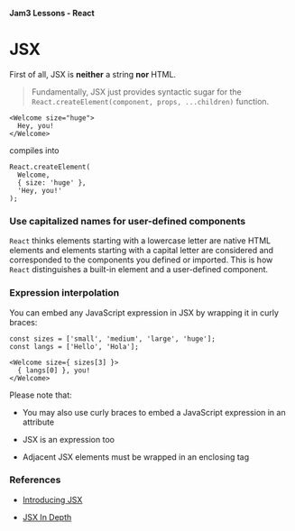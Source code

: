 **Jam3 Lessons - React**

# JSX

First of all, JSX is **neither** a string **nor** HTML.

> Fundamentally, JSX just provides syntactic sugar for the `React.createElement(component, props, ...children)` function.

```JSX
<Welcome size="huge">
  Hey, you!
</Welcome>
```

compiles into

```JSX
React.createElement(
  Welcome,
  { size: 'huge' },
  'Hey, you!'
);
```

### Use capitalized names for user-defined components

`React` thinks elements starting with a lowercase letter are native HTML elements and elements starting with a capital letter are considered and corresponded to the components you defined or imported.
This is how `React` distinguishes a built-in element and a user-defined component.

### Expression interpolation

You can embed any JavaScript expression in JSX by wrapping it in curly braces:

```JSX
const sizes = ['small', 'medium', 'large', 'huge'];
const langs = ['Hello', 'Hola'];

<Welcome size={ sizes[3] }>
  { langs[0] }, you!
</Welcome>
```

Please note that:

- You may also use curly braces to embed a JavaScript expression in an attribute

- JSX is an expression too

- Adjacent JSX elements must be wrapped in an enclosing tag

### References

- [Introducing JSX](https://facebook.github.io/react/docs/introducing-jsx.html)

- [JSX In Depth](https://facebook.github.io/react/docs/jsx-in-depth.html)
